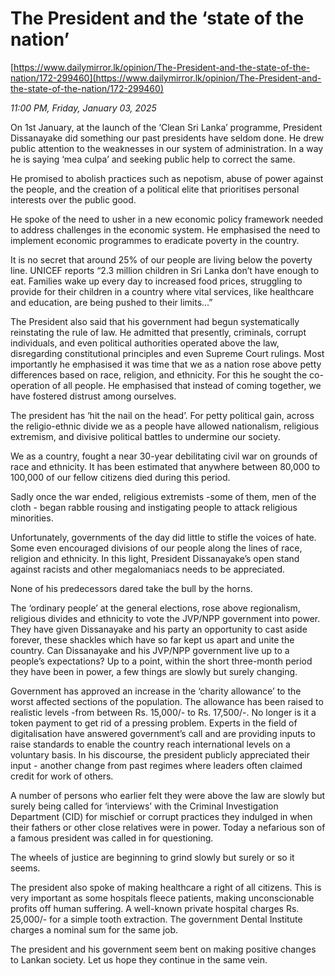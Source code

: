 # The President and the ‘state of the nation’

[https://www.dailymirror.lk/opinion/The-President-and-the-state-of-the-nation/172-299460](https://www.dailymirror.lk/opinion/The-President-and-the-state-of-the-nation/172-299460)

*11:00 PM, Friday, January 03, 2025*

On 1st January, at the launch of the ‘Clean Sri Lanka’ programme, President Dissanayake did something our past presidents have seldom done. He drew public attention to the weaknesses in our system of administration. In a way he is saying ‘mea culpa’ and seeking public help to correct the same.

He promised to abolish practices such as nepotism, abuse of power against the people, and the creation of a political elite that prioritises personal interests over the public good.

He spoke of the need to usher in a new economic policy framework needed to address challenges in the economic system. He emphasised the need to implement economic programmes to eradicate poverty in the country.

It is no secret that around 25% of our people are living below the poverty line. UNICEF reports “2.3 million children in Sri Lanka don’t have enough to eat. Families wake up every day to increased food prices, struggling to provide for their children in a country where vital services, like healthcare and education, are being pushed to their limits...”

The President also said that his government had begun systematically reinstating the rule of law. He admitted that presently, criminals, corrupt individuals, and even political authorities operated above the law, disregarding constitutional principles and even Supreme Court rulings. Most importantly he emphasised it was time that we as a nation rose above petty differences based on race, religion, and ethnicity. For this he sought the co-operation of all people. He emphasised that instead of coming together, we have fostered distrust among ourselves.

The president has ‘hit the nail on the head’. For petty political gain, across the religio-ethnic divide we as a people have allowed nationalism, religious extremism, and divisive political battles to undermine our society.

We as a country, fought a near 30-year debilitating civil war on grounds of race and ethnicity. It has been estimated that anywhere between 80,000 to 100,000 of our fellow citizens died during this period.

Sadly once the war ended, religious extremists -some of them, men of the cloth - began rabble rousing and instigating people to attack religious minorities.

Unfortunately, governments of the day did little to stifle the voices of hate. Some even encouraged divisions of our people along the lines of race, religion and ethnicity. In this light, President Dissanayake’s open stand against racists and other megalomaniacs needs to be appreciated.

None of his predecessors dared take the bull by the horns.

The ‘ordinary people’ at the general elections, rose above regionalism, religious divides and ethnicity to vote the JVP/NPP government into power. They have given Dissanayake and his party an opportunity to cast aside forever, these shackles which have so far kept us apart and unite the country. Can Dissanayake and his JVP/NPP government live up to a people’s expectations? Up to a point, within the short three-month period they have been in power, a few things are slowly but surely changing.

Government has approved an increase in the ‘charity allowance’ to the worst affected sections of the population. The allowance has been raised to realistic levels -from between Rs. 15,000/- to Rs. 17,500/-. No longer is it a token payment to get rid of a pressing problem. Experts in the field of digitalisation have answered government’s call and are providing inputs to raise standards to enable the country reach international levels on a voluntary basis. In his discourse, the president publicly appreciated their input - another change from past regimes where leaders often claimed credit for work of others.

A number of persons who earlier felt they were above the law are slowly but surely being called for ‘interviews’ with the Criminal Investigation Department (CID) for mischief or corrupt practices they indulged in when their fathers or other close relatives were in power. Today a nefarious son of a famous president was called in for questioning.

The wheels of justice are beginning to grind slowly but surely or so it seems.

The president also spoke of making healthcare a right of all citizens. This is very important as some hospitals fleece patients, making unconscionable profits off human suffering. A well-known private hospital charges Rs. 25,000/- for a simple tooth extraction. The government Dental Institute charges a nominal sum for the same job.

The president and his government seem bent on making positive changes to Lankan society. Let us hope they continue in the same vein.


